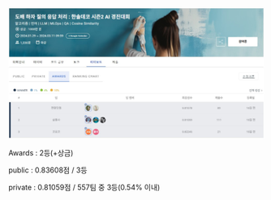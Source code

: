  <img src='image/main_240325.png'> </img>

Awards : 2등(+상금)

public : 0.83608점 / 3등

private : 0.81059점 / 557팀 중 3등(0.54% 이내)



